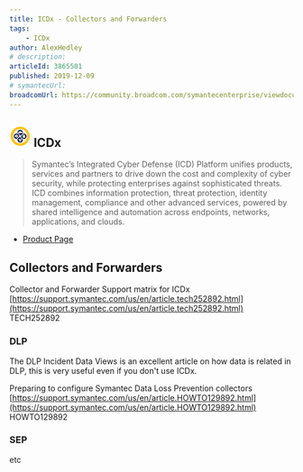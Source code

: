```yaml
---
title: ICDx - Collectors and Forwarders
tags:
    - ICDx
author: AlexHedley
# description: 
articleId: 3865501
published: 2019-12-09
# symantecUrl:
broadcomUrl: https://community.broadcom.com/symantecenterprise/viewdocument/icdx-collectors-and-forwarders?CommunityKey=b3175e2c-b99e-479f-ae6b-010f3cb2c8e9&tab=librarydocuments
---
```


## ![ICDx Logo](images\ICDx-logo-small.png) ICDx

> Symantec’s Integrated Cyber Defense (ICD) Platform unifies products, services and partners to drive down the cost and complexity of cyber security, while protecting enterprises against sophisticated threats. ICD combines information protection, threat protection, identity management, compliance and other advanced services, powered by shared intelligence and automation across endpoints, networks, applications, and clouds.

- [Product Page](https://www.symantec.com/theme/integrated-cyber-defense)

## Collectors and Forwarders
  
Collector and Forwarder Support matrix for ICDx  
[https://support.symantec.com/us/en/article.tech252892.html](https://support.symantec.com/us/en/article.tech252892.html)  
TECH252892
  
### DLP
  
The DLP Incident Data Views is an excellent article on how data is related in DLP, this is very useful even if you don't use ICDx.
  
Preparing to configure Symantec Data Loss Prevention collectors  
[https://support.symantec.com/us/en/article.HOWTO129892.html](https://support.symantec.com/us/en/article.HOWTO129892.html)  
HOWTO129892
  
### SEP
  
etc
